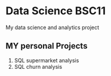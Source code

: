 # Data Science BSC11
My data science and analytics project

## MY personal Projects
1. SQL supermarket analysis
2. SQL churn analysis
